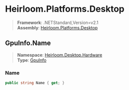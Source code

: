 # Heirloom.Platforms.Desktop

> **Framework**: .NETStandard,Version=v2.1  
> **Assembly**: [Heirloom.Platforms.Desktop][0]  

## GpuInfo.Name

> **Namespace**: [Heirloom.Desktop.Hardware][0]  
> **Type**: [GpuInfo][1]  

### Name

```cs
public string Name { get; }
```

[0]: ../../../Heirloom.Platforms.Desktop.md
[1]: ../GpuInfo.md
